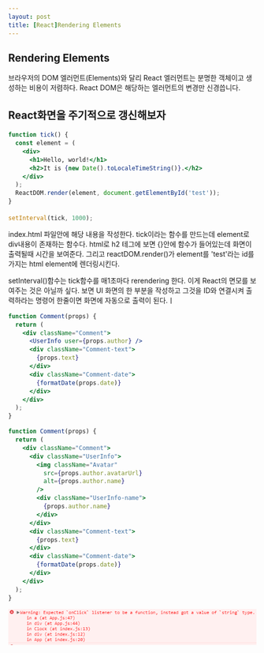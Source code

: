 ```yaml
---
layout: post
title: [React]Rendering Elements
---
```


## Rendering Elements
브라우저의 DOM 엘러먼트(Elements)와 달리 React 엘러먼트는 분명한 객체이고 생성하는 비용이 저렴하다.
React DOM은 해당하는 엘러먼트의 변경만 신경씁니다.

## React화면을 주기적으로 갱신해보자

```jsx
function tick() {
  const element = (
    <div>
      <h1>Hello, world!</h1>
      <h2>It is {new Date().toLocaleTimeString()}.</h2>
    </div>
  );
  ReactDOM.render(element, document.getElementById('test'));
}

setInterval(tick, 1000);
```

index.html 파일안에 해당 내용을 작성한다.
tick이라는 함수를 만드는데 element로 div내용이 존재하는 함수다.
html로 h2 테그에 보면 {}안에 함수가 들어있는데 화면이 출력될때 시간을 보여준다.
그리고 reactDOM.render()가 element를 'test'라는 id를 가지는 html element에 렌더링시킨다.

setInterval()함수는 tick함수를 매1초마다 rerendering 한다.
이게 React의 면모를 보여주는 것은 아닐까 싶다.
보면 UI 화면의 한 부분을 작성하고 그것을 ID와 연결시켜 출력하라는 명령어 한줄이면
화면에 자동으로 출력이 된다.ㅣ


```jsx
function Comment(props) {
  return (
    <div className="Comment">
      <UserInfo user={props.author} />
      <div className="Comment-text">
        {props.text}
      </div>
      <div className="Comment-date">
        {formatDate(props.date)}
      </div>
    </div>
  );
}
```

```jsx
function Comment(props) {
  return (
    <div className="Comment">
      <div className="UserInfo">
        <img className="Avatar"
          src={props.author.avatarUrl}
          alt={props.author.name}
        />
        <div className="UserInfo-name">
          {props.author.name}
        </div>
      </div>
      <div className="Comment-text">
        {props.text}
      </div>
      <div className="Comment-date">
        {formatDate(props.date)}
      </div>
    </div>
  );
}
```
![](/assets/img/markdown-img-paste-20180312190528688.png)            
